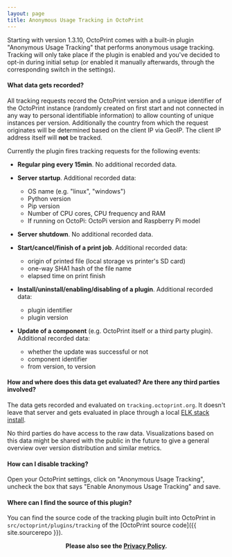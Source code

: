 ```yaml
---
layout: page
title: Anonymous Usage Tracking in OctoPrint
---
```


Starting with version 1.3.10, OctoPrint comes with a built-in plugin "Anonymous Usage Tracking" that performs anonymous 
usage tracking. Tracking will only take place if the plugin is enabled and you've decided to opt-in during initial 
setup (or enabled it manually afterwards, through the corresponding switch in the settings).

#### What data gets recorded?

All tracking requests record the OctoPrint version and a unique identifier of the OctoPrint instance (randomly created on first
start and not connected in any way to personal identifiable information) to allow counting of unique instances per 
version. Additionally the country from which the request originates will be determined based on the client IP via GeoIP.
The client IP address itself will **not** be tracked.

Currently the plugin fires tracking requests for the following events:

  * **Regular ping every 15min**. No additional recorded data.

  * **Server startup**. Additional recorded data: 
    * OS name (e.g. "linux", "windows")
    * Python version
    * Pip version
    * Number of CPU cores, CPU frequency and RAM
    * If running on OctoPi: OctoPi version and Raspberry Pi model

  * **Server shutdown**. No additional recorded data.

  * **Start/cancel/finish of a print job**. Additional recorded data: 
    * origin of printed file (local storage vs printer's SD card)
    * one-way SHA1 hash of the file name
    * elapsed time on print finish

  * **Install/uninstall/enabling/disabling of a plugin**. Additional recorded data: 
    * plugin identifier
    * plugin version

  * **Update of a component** (e.g. OctoPrint itself or a third party plugin). Additional recorded data:
    * whether the update was successful or not
    * component identifier
    * from version, to version

#### How and where does this data get evaluated? Are there any third parties involved?

The data gets recorded and evaluated on `tracking.octoprint.org`. It doesn't leave that server and gets evaluated in 
place through a local [ELK stack install](https://www.elastic.co/elk-stack).

No third parties do have access to the raw data. Visualizations based on this data might be shared with the public
in the future to give a general overview over version distribution and similar metrics.

#### How can I disable tracking?

Open your OctoPrint settings, click on "Anonymous Usage Tracking", uncheck the box that says "Enable Anonymous Usage Tracking" and
save.

#### Where can I find the source of this plugin?

You can find the source code of the tracking plugin built into OctoPrint in `src/octoprint/plugins/tracking` of the 
[OctoPrint source code]({{ site.sourcerepo }}).

<center><strong>Please also see the <a href="/privacy/" rel="nofollow">Privacy Policy</a>.</strong></center>